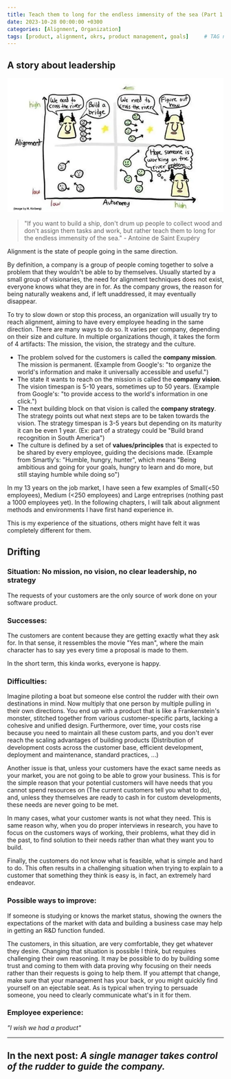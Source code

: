 ```yaml
---
title: Teach them to long for the endless immensity of the sea (Part 1 - drifting)
date: 2023-10-28 00:00:00 +0300
categories: [Alignment, Organization]
tags: [product, alignment, okrs, product management, goals] 	# TAG names should always be lowercase
---
```


## A story about leadership
![Henrik Kniberg on Alignment at scale](/assets/img/Alignment.png)

>"If you want to build a ship, don't drum up people to collect wood and don't assign them tasks and work, but rather teach them to long for the endless immensity of the sea." - Antoine de Saint Exupéry

Alignment is the state of people going in the same direction.

By definition, a company is a group of people coming together to solve a problem that they wouldn't be able to by themselves.
Usually started by a small group of visionaries, the need for alignment techniques does not exist, everyone knows what they are in for.
As the company grows, the reason for being naturally weakens and, if left unaddressed, it may eventually disappear.

To try to slow down or stop this process, an organization will usually try to reach alignment, aiming to have every employee heading in the same direction.
There are many ways to do so. It varies per company, depending on their size and culture.
In multiple organizations though, it takes the form of 4 artifacts: The mission, the vision, the strategy and the culture.
- The problem solved for the customers is called the **company mission**. The mission is permanent. (Example from Google's: "to organize the world's information and make it universally accessible and useful.")
- The state it wants to reach on the mission is called the **company vision**. The vision timespan is 5-10 years, sometimes up to 50 years. (Example from Google's: "to provide access to the world's information in one click.")
- The next building block on that vision is called the **company strategy**. The strategy points out what next steps are to be taken towards the vision. The strategy timespan is 3-5 years but depending on its maturity it can be even 1 year. (Ex: part of a strategy could be "Build brand recognition in South America")
- The culture is defined by a set of **values/principles** that is expected to be shared by every employee, guiding the decisions made. (Example from Smartly's: "Humble, hungry, hunter", which means "Being ambitious and going for your goals, hungry to learn and do more, but still staying humble while doing so")

In my 13 years on the job market, I have seen a few examples of Small(<50 employees), Medium (<250 employees) and Large entreprises (nothing past a 1000 employees yet). 
In the following chapters, I will talk about alignment methods and environments I have first hand experience in.

This is my experience of the situations, others might have felt it was completely different for them.

## Drifting

### Situation: No mission, no vision,  no clear leadership, no strategy

The requests of your customers are the only source of work done on your software product.

### Successes:
The customers are content because they are getting exactly what they ask for.
In that sense, it ressembles the movie "Yes man", where the main character has to say yes every time a proposal is made to them.

In the short term, this kinda works, everyone is happy.

### Difficulties:

Imagine piloting a boat but someone else control the rudder with their own destinations in mind.
Now multiply that one person by multiple pulling in their own directions.
You end up with a product that is like a Frankenstein's monster, stitched together from various customer-specific parts, lacking a cohesive and unified design.
Furthermore, over time, your costs rise because you need to maintain all these custom parts, and you don't ever reach the scaling advantages of building products (Distribution of development costs across the customer base, efficient development, deployment and maintenance, standard practices, ...)

Another issue is that, unless your customers have the exact same needs as your market, you are not going to be able to grow your business.
This is for the simple reason that your potential customers will have needs that you cannot spend resources on (The current customers tell you what to do), and, unless they themselves are ready to cash in for custom developments, these needs are never going to be met.

In many cases, what your customer wants is not what they need.
This is same reason why, when you do proper interviews in research, you have to focus on the customers ways of working, their problems, what they did in the past, to find solution to their needs rather than what they want you to build.

Finally, the customers do not know what is feasible, what is simple and hard to do.
This often results in a challenging situation when trying to explain to a customer that something they think is easy is, in fact, an extremely hard endeavor.

### Possible ways to improve: 

If someone is studying or knows the market status, showing the owners the expectations of the market with data and building a business case may help in getting an R&D function funded.

The customers, in this situation, are very comfortable, they get whatever they desire. Changing that situation is possible I think, but requires challenging their own reasoning.
It may be possible to do by building some trust and coming to them with data proving why focusing on their needs rather than their requests is going to help them.
If you attempt that change, make sure that your management has your back, or you might quickly find yourself on an ejectable seat.
As is typical when trying to persuade someone, you need to clearly communicate what's in it for them.

### Employee experience: 

*"I wish we had a product"*

---
**In the next post:**
*A single manager takes control of the rudder to guide the company.*
---

